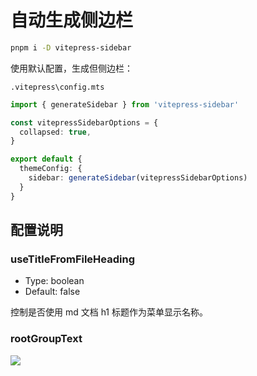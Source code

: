 # 自动生成侧边栏

```sh
pnpm i -D vitepress-sidebar
```

使用默认配置，生成但侧边栏：

`.vitepress\config.mts`

```ts
import { generateSidebar } from 'vitepress-sidebar'

const vitepressSidebarOptions = {
  collapsed: true,
}

export default {
  themeConfig: {
    sidebar: generateSidebar(vitepressSidebarOptions)
  }
}
```

## 配置说明

### useTitleFromFileHeading

- Type: boolean
- Default: false

控制是否使用 md 文档 h1 标题作为菜单显示名称。

### rootGroupText

![](https://image.newarea.site/2024-08-20_23-38-46.png)
